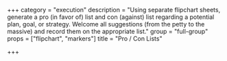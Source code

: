 +++
category = "execution"
description = "Using separate flipchart sheets, generate a pro (in favor of) list and con (against) list regarding a potential plan, goal, or strategy. Welcome all suggestions (from the petty to the massive) and record them on the appropriate list."
group = "full-group"
props = ["flipchart", "markers"]
title = "Pro / Con Lists"

+++
